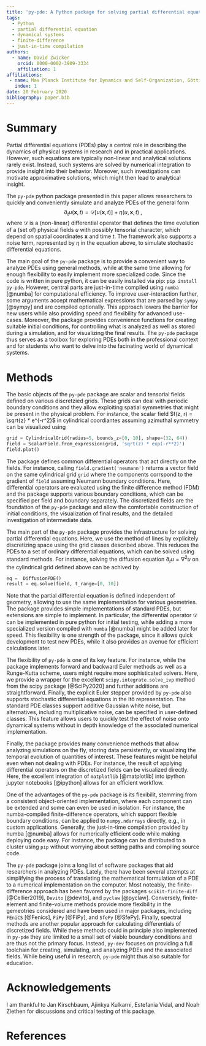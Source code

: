 ```yaml
---
title: 'py-pde: A Python package for solving partial differential equations'
tags:
  - Python
  - partial differential equation
  - dynamical systems
  - finite-difference
  - just-in-time compilation
authors:
  - name: David Zwicker
    orcid: 0000-0002-3909-3334
    affiliation: 1
affiliations:
 - name: Max Planck Institute for Dynamics and Self-Organization, Göttingen, Germany
   index: 1
date: 20 February 2020
bibliography: paper.bib
---
```


# Summary

Partial differential equations (PDEs) play a central role in describing the
dynamics of physical systems in research and in practical applications.
However, such equations are typically non-linear and analytical solutions rarely
exist.
Instead, such systems are solved by numerical integration to provide insight
into their behavior.
Moreover, such investigations can motivate approximative solutions, which might
then lead to analytical insight.

The `py-pde` python package presented in this paper allows researchers to
quickly and conveniently simulate and analyze PDEs of the general form
$$
	\partial_t u(\boldsymbol x, t) = \mathcal D[u(\boldsymbol x, t)] 
		+ \eta(u, \boldsymbol x, t) \;,
$$
where $\mathcal D$ is a (non-linear) differential operator that defines
the time evolution of a (set of) physical fields $u$ with possibly
tensorial character, which depend on spatial coordinates $\boldsymbol x$
and time $t$.
The framework also supports a noise term, represented by $\eta$ in the equation
above, to simulate stochastic differential equations.

The main goal of the `py-pde` package is to provide a convenient way to analyze
PDEs using general methods, while at the same time allowing for enough
flexibility to easily implement more specialized code.
Since the code is written in pure python, it can be easily installed via pip:
`pip install py-pde`.
However, central parts are just-in-time compiled using `numba` [@numba] for 
computational efficiency.
To improve user-interaction further, some arguments accept mathematical
expressions that are parsed by `sympy` [@sympy] and are compiled optionally.
This approach lowers the barrier for new users while also providing speed and 
flexibility for advanced use-cases.
Moreover, the package provides convenience functions for creating suitable 
initial conditions, for controlling what is analyzed as well as stored during a
simulation, and for visualizing the final results.
The `py-pde` package thus serves as a toolbox for exploring PDEs both in the
professional context and for students who want to delve into the facinating
world of dynamical systems.


# Methods

The basic objects of the `py-pde` package are scalar and tensorial fields
defined on various discretzied grids.
These grids can deal with periodic boundary conditions and they allow exploiting
spatial symmetries that might be present in the physical problem. 
For instance, the scalar field $f(z, r) = \sqrt{z} * e^{-r^2}$ in cylindrical
coordiantes assuming azimuthal symmetry can be visualized using
```python
grid = CylindricalGrid(radius=5, bounds_z=[0, 10], shape=(32, 64))
field = ScalarField.from_expression(grid, 'sqrt(z) * exp(-r**2)')
field.plot()
```
The package defines common differential operators that act directly on the
fields.
For instance, calling `field.gradient('neumann')` returns a vector field on the
same cylindrical grid `grid` where the components corrspond to the gradient of
`field` assuming Neumann boundary conditions.
Here, differential operators are evaluated using the finite difference method
(FDM) and the package supports various boundary conditions, which can be
specified per field and boundary separately.
The discretized fields are the foundation of the `py-pde` package and allow 
the comfortable construction of initial conditions, the visualization of final
results, and the detailed investigation of intermediate data.

The main part of the `py-pde` package provides the infrastructure for solving
partial differential equations.
Here, we use the method of lines by explicitely discretizing space using the
grid classes described above.
This reduces the PDEs to a set of ordinary differential equations, which can
be solved using standard methods.
For instance, solving the diffusion equation $\partial_t u = \nabla^2 u$ on the
cylindrical grid defined above can be achived by
```python
eq =  DiffusionPDE()
result = eq.solve(field, t_range=[0, 10])
```
Note that the partial differential equation is defined independent of geometry,
allowing to use the same implementation for various geometries.
The package provides simple implementations of standard PDEs, but extensions are
simple to implement.
In particular, the differential operator $\mathcal D$ can be implemented in pure
python for initial testing, while adding a more specialized version compiled
with `numba` [@numba] might be added later for speed.
This flexibility is one strength of the package, since it allows quick
development to test new PDEs, while it also provides an avenue for efficient
calculations later.

The flexibility of `py-pde` is one of its key feature.
For instance, while the package implements forward and backward Euler methods as
well as a Runge-Kutta scheme, users might require more sophisticated solvers.
Here, we provide a wrapper for the excellent `scipy.integrate.solve_ivp` method
from the scipy package [@SciPy2020] and further additions are straightforward.
Finally, the explicit Euler stepper provided by `py-pde` also supports
stochastic differential equations in the Itô representation.
The standard PDE classes support additive Gaussian white noise, but
alternatives, including multiplicative noise, can be specified in user-defined
classes.
This feature allows users to quickly test the effect of noise onto 
dynamical systems without in depth knowledge of the associated numerical
implementation.

Finally, the package provides many convenience methods that allow analyzing
simulations on the fly, storing data persistently, or visualizing the temporal
evolution of quantities of interest.
These features might be helpful even when not dealing with PDEs.
For instance, the result of applying differential operators on the discretized
fields can be visualized directly. 
Here, the excellent integration of `matplotlib` [@matplotlib] into ipython
jupyter notebooks [@ipython] allows for an efficient workflow.

One of the advantages of the `py-pde` package is its flexibilit, stemming from a
consistent object-oriented implementation, where each component can be extended
and some can even be used in isolation.
For instance, the numba-compiled finite-difference operators, which support
flexible boundary conditions, can be applied to `numpy.ndarrays` directly, e.g., 
in custom applications.
Generally, the just-in-time compilation provided by numba [@numba] allows for
numerically efficient code while making deploying code easy.
For instance, the package can be distributed to a cluster using `pip` without
worrying about setting paths and compiling source code. 

The `py-pde` package joins a long list of software packages that aid researchers
in analyzing PDEs.
Lately, there have been several attempts at simplifying the process of
translating the mathematical formulation of a PDE to a numerical implementation 
on the computer.
Most noteably, the finite-difference approach has been favored by the packages
`scikit-finite-diff` [@Cellier2019], `Devito` [@devito], and `pyclaw` [@pyclaw].
Conversely, finite-element and finite-volume methods provide more flexibility in
the gemeotries considered and have been used in major packages, including
`FEniCS` [@Fenics], `FiPy` [@FiPy], and `SfePy` [@SfePy].
Finally, spectral methods are another popular approach for calculating
differentials of discretized fields.
While these methods could in principle also implemented in `py-pde` they are
limited to a small set of viable boundary conditions and are thus not the 
primary focus.
Instead, `py-dev` focuses on providing a full toolchain for creating,
simulating, and analyzing PDEs and the associated fields.
While being useful in research, `py-pde` might thus also suitable for education.  


# Acknowledgements

I am thankful to Jan Kirschbaum, Ajinkya Kulkarni, Estefania Vidal, and Noah
Ziethen for discussions and critical testing of this package. 

# References